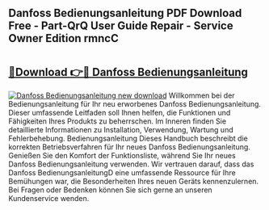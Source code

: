 ## Danfoss Bedienungsanleitung PDF Download Free - Part-QrQ User Guide Repair - Service Owner Edition rmncC

# <h2><a href="http://df61q07.blite.top/?on=Danfoss+Bedienungsanleitung">🔗Download 👉🔴 Danfoss Bedienungsanleitung</a></h2>

[![Danfoss Bedienungsanleitung new download](https://i.imgur.com/lujVjoI.png)](http://df61q07.blite.top/?on=Danfoss+Bedienungsanleitung)
Willkommen bei der Bedienungsanleitung für Ihr neu erworbenes Danfoss Bedienungsanleitung. Dieser umfassende Leitfaden soll Ihnen helfen, die Funktionen und Fähigkeiten Ihres Produkts zu beherrschen. Im Inneren finden Sie detaillierte Informationen zu Installation, Verwendung, Wartung und Fehlerbehebung. Bedienungsanleitung Dieses Handbuch beschreibt die korrekten Betriebsverfahren für Ihr neues Danfoss Bedienungsanleitung. Genießen Sie den Komfort der Funktionsliste, während Sie Ihr neues Danfoss Bedienungsanleitung verwenden. Wir vertrauen darauf, dass das Danfoss BedienungsanleitungD eine umfassende Ressource für Ihre Bemühungen war, die Besonderheiten Ihres neuen Geräts kennenzulernen. Bei Fragen oder Bedenken können Sie sich gerne an unseren Kundenservice wenden.
